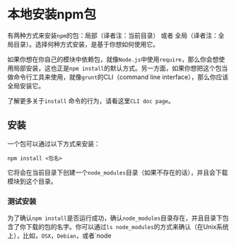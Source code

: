 # 本地安装npm包

有两种方式来安装`npm`的包：局部（译者注：当前目录） 或者 全局（译者注：全局目录）。选择何种方式安装，是基于你想如何使用它。

如果你想在你自己的模块中依赖包，就像`Node.js`中使用`require`，那么你会想使用局部安装，这也正是`npm install`的默认方式。另一方面，如果你想把这个包当做命令行工具来使用，就像`grunt`的CLI（command line interface），那么你应该全局安装它。

了解更多关于`install` 命令的行为，请看这里`CLI doc page`。

## 安装

一个包可以通过以下方式来安装：

```
npm install <包名>
```

它将会在当前目录下创建一个`node_modules`目录（如果不存在的话），并且会下载模块到这个目录。

### 测试安装

为了确认`npm install`是否运行成功，确认`node_modules`目录存在，并且目录下包含了你下载的包的名字。你可以通过`ls node_modules`的方式来确认（在Unix系统上），比如，`OSX`，`Debian`，或者\`node




